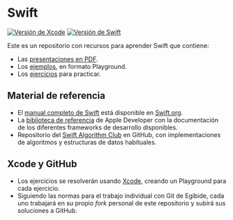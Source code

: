 # Swift

[![Versión de Xcode](https://img.shields.io/badge/Xcode-10.0-3cacfa.svg)](https://developer.apple.com/xcode/)
[![Versión de Swift](https://img.shields.io/badge/Swift-4.2-f05339.svg)](https://developer.apple.com/swift/)

Este es un repositorio con recursos para aprender Swift que contiene:

- Las [presentaciones en PDF](./01_presentaciones/).
- Los [ejemplos](./02_ejemplos/), en formato Playground.
- Los [ejercicios](./03_ejercicios/) para practicar.

## Material de referencia

- El [manual completo de Swift](https://docs.swift.org/swift-book/LanguageGuide/TheBasics.html) está disponible en [Swift.org](https://swift.org/).
- La [biblioteca de referencia](https://developer.apple.com/documentation) de Apple Developer con la documentación de los diferentes frameworks de desarrollo disponibles.
- Repositorio del [Swift Algorithm Club](https://github.com/raywenderlich/swift-algorithm-club) en GitHub, con implementaciones de algoritmos y estructuras de datos habituales.

## Xcode y GitHub

- Los ejercicios se resolverán usando [Xcode](https://developer.apple.com/xcode/), creando un Playground para cada ejercicio.
- Siguiendo las normas para el trabajo individual con Git de Egibide, cada uno trabajará en su propio _fork_ personal de este repositorio y subirá sus soluciones a GitHub.
